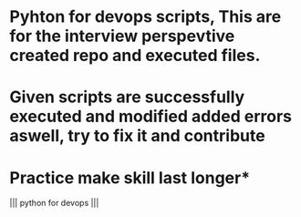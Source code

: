 # Pyhton for devops scripts, This are for the interview perspevtive created repo and executed files.

# Given scripts are successfully executed and modified added errors aswell, try to fix it and contribute

# Practice make skill last longer*

||| python for devops ||| 

